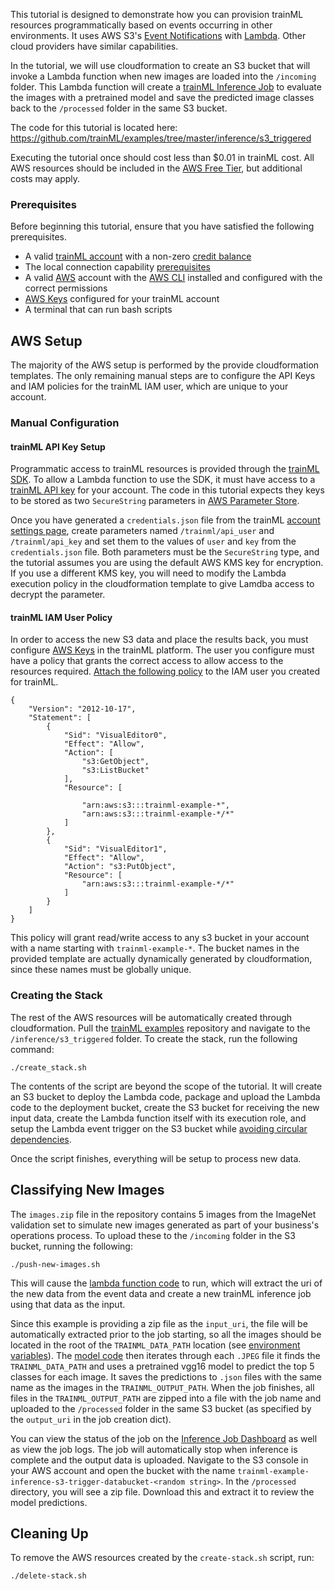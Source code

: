 This tutorial is designed to demonstrate how you can provision trainML resources programmatically based on events occurring in other environments. It uses AWS S3's [Event Notifications](https://docs.aws.amazon.com/AmazonS3/latest/userguide/NotificationHowTo.html) with [Lambda](https://docs.aws.amazon.com/lambda/latest/dg/with-s3-example.html). Other cloud providers have similar capabilities.

In the tutorial, we will use cloudformation to create an S3 bucket that will invoke a Lambda function when new images are loaded into the `/incoming` folder. This Lambda function will create a [trainML Inference Job](https://docs.trainml.ai/getting-started/running-inference/) to evaluate the images with a pretrained model and save the predicted image classes back to the `/processed` folder in the same S3 bucket.

The code for this tutorial is located here: https://github.com/trainML/examples/tree/master/inference/s3_triggered

Executing the tutorial once should cost less than $0.01 in trainML cost. All AWS resources should be included in the [AWS Free Tier](https://aws.amazon.com/free), but additional costs may apply.

### Prerequisites

Before beginning this tutorial, ensure that you have satisfied the following prerequisites.

- A valid [trainML account](https://auth.trainml.ai/login?response_type=code&client_id=536hafr05s8qj3ihgf707on4aq&redirect_uri=https://app.trainml.ai/auth/callback) with a non-zero [credit balance](https://docs.trainml.ai/reference/billing-credits/)
- The local connection capability [prerequisites](https://docs.trainml.ai/reference/connection-capability/#prerequisites)
- A valid [AWS](https://aws.amazon.com) account with the [AWS CLI](https://aws.amazon.com/cli/) installed and configured with the correct permissions
- [AWS Keys](https://docs.trainml.ai/reference/third-party-keys/#aws-keys) configured for your trainML account
- A terminal that can run bash scripts

## AWS Setup

The majority of the AWS setup is performed by the provide cloudformation templates. The only remaining manual steps are to configure the API Keys and IAM policies for the trainML IAM user, which are unique to your account.

### Manual Configuration

#### trainML API Key Setup

Programmatic access to trainML resources is provided through the [trainML SDK](https://docs.trainml.ai/reference/cli-sdk). To allow a Lambda function to use the SDK, it must have access to a [trainML API key](https://docs.trainml.ai/reference/cli-sdk#authentication) for your account. The code in this tutorial expects they keys to be stored as two `SecureString` parameters in [AWS Parameter Store](https://docs.aws.amazon.com/systems-manager/latest/userguide/systems-manager-parameter-store.html).

Once you have generated a `credentials.json` file from the trainML [account settings page](https://app.trainml.ai/account/settings), create parameters named `/trainml/api_user` and `/trainml/api_key` and set them to the values of `user` and `key` from the `credentials.json` file. Both parameters must be the `SecureString` type, and the tutorial assumes you are using the default AWS KMS key for encryption. If you use a different KMS key, you will need to modify the Lambda execution policy in the cloudformation template to give Lamdba access to decrypt the parameter.

#### trainML IAM User Policy

In order to access the new S3 data and place the results back, you must configure [AWS Keys](https://docs.trainml.ai/reference/third-party-keys/#aws-keys) in the trainML platform. The user you configure must have a policy that grants the correct access to allow access to the resources required. [Attach the following policy](https://docs.aws.amazon.com/IAM/latest/UserGuide/access_policies_manage-attach-detach.html) to the IAM user you created for trainML.

```
{
    "Version": "2012-10-17",
    "Statement": [
        {
            "Sid": "VisualEditor0",
            "Effect": "Allow",
            "Action": [
                "s3:GetObject",
                "s3:ListBucket"
            ],
            "Resource": [

                "arn:aws:s3:::trainml-example-*",
                "arn:aws:s3:::trainml-example-*/*"
            ]
        },
        {
            "Sid": "VisualEditor1",
            "Effect": "Allow",
            "Action": "s3:PutObject",
            "Resource": [
                "arn:aws:s3:::trainml-example-*/*"
            ]
        }
    ]
}
```

This policy will grant read/write access to any s3 bucket in your account with a name starting with `trainml-example-*`. The bucket names in the provided template are actually dynamically generated by cloudformation, since these names must be globally unique.

### Creating the Stack

The rest of the AWS resources will be automatically created through cloudformation. Pull the [trainML examples](https://github.com/trainML/examples.git) repository and navigate to the `/inference/s3_triggered` folder. To create the stack, run the following command:

```
./create_stack.sh
```

The contents of the script are beyond the scope of the tutorial. It will create an S3 bucket to deploy the Lambda code, package and upload the Lambda code to the deployment bucket, create the S3 bucket for receiving the new input data, create the Lambda function itself with its execution role, and setup the Lambda event trigger on the S3 bucket while [avoiding circular dependencies](https://aws.amazon.com/premiumsupport/knowledge-center/unable-validate-destination-s3/).

Once the script finishes, everything will be setup to process new data.

## Classifying New Images

The `images.zip` file in the repository contains 5 images from the ImageNet validation set to simulate new images generated as part of your business's operations process. To upload these to the `/incoming` folder in the S3 bucket, running the following:

```
./push-new-images.sh
```

This will cause the [lambda function code](https://github.com/trainML/examples/blob/master/inference/s3_triggered/lambda/bucket_trigger.py) to run, which will extract the uri of the new data from the event data and create a new trainML inference job using that data as the input.

Since this example is providing a zip file as the `input_uri`, the file will be automatically extracted prior to the job starting, so all the images should be located in the root of the `TRAINML_DATA_PATH` location (see [environment variables](/reference/environment-variables)). The [model code](https://github.com/trainML/examples/blob/master/inference/s3_triggered/trainml_model/predict.py) then iterates through each `.JPEG` file it finds the `TRAINML_DATA_PATH` and uses a pretrained vgg16 model to predict the top 5 classes for each image. It saves the predictions to `.json` files with the same name as the images in the `TRAINML_OUTPUT_PATH`. When the job finishes, all files in the `TRAINML_OUTPUT_PATH` are zipped into a file with the job name and uploaded to the `/processed` folder in the same S3 bucket (as specified by the `output_uri` in the job creation dict).

You can view the status of the job on the [Inference Job Dashboard](https://app.trainml.ai/jobs/inference) as well as view the job logs. The job will automatically stop when inference is complete and the output data is uploaded. Navigate to the S3 console in your AWS account and open the bucket with the name `trainml-example-inference-s3-trigger-databucket-<random string>`. In the `/processed` directory, you will see a zip file. Download this and extract it to review the model predictions.

## Cleaning Up

To remove the AWS resources created by the `create-stack.sh` script, run:

```
./delete-stack.sh
```
